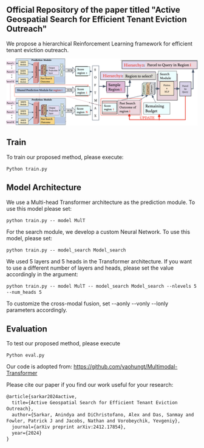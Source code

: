 ## Official Repository of the paper titled "Active Geospatial Search for Efficient Tenant Eviction Outreach"
We propose a hierarchical Reinforcement Learning framework for efficient tenant eviction outreach.

<img src="./figures/HAGS.png" alt="WAMI_Positives" style="width: 200p;"/>

## Train 
To train our proposed method, please execute:
```
Python train.py
```

## Model Architecture 
We use a Multi-head Transformer architecture as the prediction module. To use this model please set:
```
python train.py -- model MulT
```
For the search module, we develop a custom Neural Network. To use this model, please set:
```
python train.py -- model_search Model_search
```
We used 5 layers and 5 heads in the Transformer architecture. If you want to use a different number of layers and heads, please set the value accordingly in the argument:
```
python train.py -- model MulT -- model_search Model_search --nlevels 5 --num_heads 5
```

To customize the cross-modal fusion, set --aonly --vonly --lonly parameters accordingly.
## Evaluation

To test our proposed method, please execute
```
Python eval.py
```

Our code is adopted from:
https://github.com/yaohungt/Multimodal-Transformer

Please cite our paper if you find our work useful for your research:
```
@article{sarkar2024active,
  title={Active Geospatial Search for Efficient Tenant Eviction Outreach},
  author={Sarkar, Anindya and DiChristofano, Alex and Das, Sanmay and Fowler, Patrick J and Jacobs, Nathan and Vorobeychik, Yevgeniy},
  journal={arXiv preprint arXiv:2412.17854},
  year={2024}
}
```

